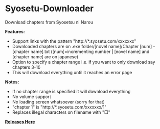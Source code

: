 # Syosetu-Downloader
Download chapters from Syosetsu ni Narou


**Features:**
- Support links with the pattern "http://*.syosetu.com/xxxxxxx"
- Downloaded chapters are on .exe folder/[novel name]/Chapter [num] - [chapter name].txt ([num]=incrementing number | [novel name] and [chapter name] are on japanese)
- Option to specify a chapter range i.e. if you want to only download say chapters 3-10
- This will download everything until it reaches an error page

**Notes:**
- If no chapter range is specified it will download everything
- No volume support
- No loading screen whatsoever (sorry for that)
- "chapter 1" is "http://*.syosetu.com/xxxxxxx/1"
- Replaces illegal characters on filename with "□"

**[Releases Here](https://github.com/LordZero25/Syosetu-Downloader/releases/)**
